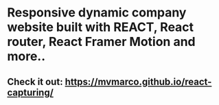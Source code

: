 # Responsive dynamic company website built with REACT, React router, React Framer Motion and more..
## Check it out: https://mvmarco.github.io/react-capturing/
